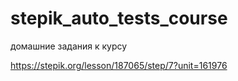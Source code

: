 # stepik_auto_tests_course
домашние задания к курсу

https://stepik.org/lesson/187065/step/7?unit=161976